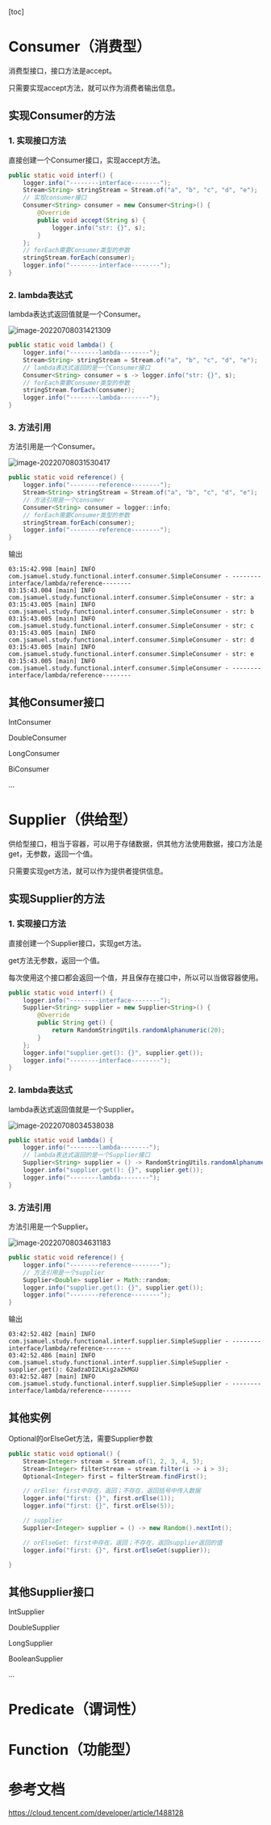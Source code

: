 [toc]



# Consumer（消费型）

消费型接口，接口方法是accept。

只需要实现accept方法，就可以作为消费者输出信息。



## 实现Consumer的方法

### 1. 实现接口方法

直接创建一个Consumer接口，实现accept方法。

```java
public static void interf() {
    logger.info("--------interface--------");
    Stream<String> stringStream = Stream.of("a", "b", "c", "d", "e");
    // 实现consumer接口
    Consumer<String> consumer = new Consumer<String>() {
        @Override
        public void accept(String s) {
            logger.info("str: {}", s);
        }
    };
    // forEach需要Consumer类型的参数
    stringStream.forEach(consumer);
    logger.info("--------interface--------");
}
```



### 2. lambda表达式

lambda表达式返回值就是一个Consumer。

![image-20220708031421309](../../assets/images/image-20220708031421309.png)

```java
public static void lambda() {
    logger.info("--------lambda--------");
    Stream<String> stringStream = Stream.of("a", "b", "c", "d", "e");
    // lambda表达式返回的是一个Consumer接口
    Consumer<String> consumer = s -> logger.info("str: {}", s);
    // forEach需要Consumer类型的参数
    stringStream.forEach(consumer);
    logger.info("--------lambda--------");
}
```





### 3. 方法引用

方法引用是一个Consumer。

![image-20220708031530417](../../assets/images/image-20220708031530417.png)

```java
public static void reference() {
    logger.info("--------reference--------");
    Stream<String> stringStream = Stream.of("a", "b", "c", "d", "e");
    // 方法引用是一个consumer
    Consumer<String> consumer = logger::info;
    // forEach需要Consumer类型的参数
    stringStream.forEach(consumer);
    logger.info("--------reference--------");
}
```



输出

```
03:15:42.998 [main] INFO com.jsamuel.study.functional.interf.consumer.SimpleConsumer - --------interface/lambda/reference--------
03:15:43.004 [main] INFO com.jsamuel.study.functional.interf.consumer.SimpleConsumer - str: a
03:15:43.005 [main] INFO com.jsamuel.study.functional.interf.consumer.SimpleConsumer - str: b
03:15:43.005 [main] INFO com.jsamuel.study.functional.interf.consumer.SimpleConsumer - str: c
03:15:43.005 [main] INFO com.jsamuel.study.functional.interf.consumer.SimpleConsumer - str: d
03:15:43.005 [main] INFO com.jsamuel.study.functional.interf.consumer.SimpleConsumer - str: e
03:15:43.005 [main] INFO com.jsamuel.study.functional.interf.consumer.SimpleConsumer - --------interface/lambda/reference--------
```



## 其他Consumer接口

IntConsumer

DoubleConsumer

LongConsumer

BiConsumer

...



# Supplier（供给型）

供给型接口，相当于容器，可以用于存储数据，供其他方法使用数据，接口方法是get，无参数，返回一个值。

只需要实现get方法，就可以作为提供者提供信息。



## 实现Supplier的方法

### 1. 实现接口方法

直接创建一个Supplier接口，实现get方法。

get方法无参数，返回一个值。

每次使用这个接口都会返回一个值，并且保存在接口中，所以可以当做容器使用。

```java
public static void interf() {
    logger.info("--------interface--------");
    Supplier<String> supplier = new Supplier<String>() {
        @Override
        public String get() {
            return RandomStringUtils.randomAlphanumeric(20);
        }
    };
    logger.info("supplier.get(): {}", supplier.get());
    logger.info("--------interface--------");
}
```



### 2. lambda表达式

lambda表达式返回值就是一个Supplier。

![image-20220708034538038](../../assets/images/image-20220708034538038.png)

```java
public static void lambda() {
    logger.info("--------lambda--------");
    // lambda表达式返回的是一个Supplier接口
    Supplier<String> supplier = () -> RandomStringUtils.randomAlphanumeric(20);
    logger.info("supplier.get(): {}", supplier.get());
    logger.info("--------lambda--------");
}
```



### 3. 方法引用

方法引用是一个Supplier。

![image-20220708034631183](../../assets/images/image-20220708034631183.png)

```java
public static void reference() {
    logger.info("--------reference--------");
    // 方法引用是一个supplier
    Supplier<Double> supplier = Math::random;
    logger.info("supplier.get(): {}", supplier.get());
    logger.info("--------reference--------");
}
```



输出

```
03:42:52.482 [main] INFO com.jsamuel.study.functional.interf.supplier.SimpleSupplier - --------interface/lambda/reference--------
03:42:52.486 [main] INFO com.jsamuel.study.functional.interf.supplier.SimpleSupplier - supplier.get(): 62adzaDI2LKig2aZkMGU
03:42:52.487 [main] INFO com.jsamuel.study.functional.interf.supplier.SimpleSupplier - --------interface/lambda/reference--------
```



## 其他实例

Optional的orElseGet方法，需要Supplier参数

```java
public static void optional() {
    Stream<Integer> stream = Stream.of(1, 2, 3, 4, 5);
    Stream<Integer> filterStream = stream.filter(i -> i > 3);
    Optional<Integer> first = filterStream.findFirst();

    // orElse: first中存在，返回；不存在，返回括号中传入数据
    logger.info("first: {}", first.orElse(1));
    logger.info("first: {}", first.orElse(5));

    // supplier
    Supplier<Integer> supplier = () -> new Random().nextInt();

    // orElseGet: first中存在，返回；不存在，返回supplier返回的值
    logger.info("first: {}", first.orElseGet(supplier));

}
```





## 其他Supplier接口

IntSupplier

DoubleSupplier

LongSupplier

BooleanSupplier

...





# Predicate（谓词性）





# Function（功能型）





# 参考文档

https://cloud.tencent.com/developer/article/1488128